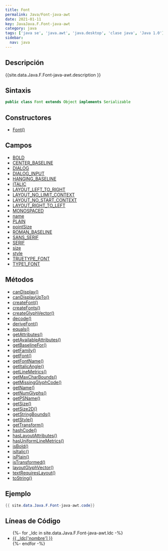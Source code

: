 ```yaml
---
title: Font
permalink: Java/Font-java-awt
date: 2021-01-11
key: JavaJava.F.Font-java-awt
category: java
tags: ['java se', 'java.awt', 'java.desktop', 'clase java', 'Java 1.0']
sidebar: 
  nav: java
---
```


## Descripción
{{site.data.Java.F.Font-java-awt.description }}

## Sintaxis
~~~java
public class Font extends Object implements Serializable
~~~

## Constructores
* [Font()](/Java/Font-java-awt/Font/)

## Campos
* [BOLD](/Java/Font-java-awt/BOLD)
* [CENTER_BASELINE](/Java/Font-java-awt/CENTER_BASELINE)
* [DIALOG](/Java/Font-java-awt/DIALOG)
* [DIALOG_INPUT](/Java/Font-java-awt/DIALOG_INPUT)
* [HANGING_BASELINE](/Java/Font-java-awt/HANGING_BASELINE)
* [ITALIC](/Java/Font-java-awt/ITALIC)
* [LAYOUT_LEFT_TO_RIGHT](/Java/Font-java-awt/LAYOUT_LEFT_TO_RIGHT)
* [LAYOUT_NO_LIMIT_CONTEXT](/Java/Font-java-awt/LAYOUT_NO_LIMIT_CONTEXT)
* [LAYOUT_NO_START_CONTEXT](/Java/Font-java-awt/LAYOUT_NO_START_CONTEXT)
* [LAYOUT_RIGHT_TO_LEFT](/Java/Font-java-awt/LAYOUT_RIGHT_TO_LEFT)
* [MONOSPACED](/Java/Font-java-awt/MONOSPACED)
* [name](/Java/Font-java-awt/name)
* [PLAIN](/Java/Font-java-awt/PLAIN)
* [pointSize](/Java/Font-java-awt/pointSize)
* [ROMAN_BASELINE](/Java/Font-java-awt/ROMAN_BASELINE)
* [SANS_SERIF](/Java/Font-java-awt/SANS_SERIF)
* [SERIF](/Java/Font-java-awt/SERIF)
* [size](/Java/Font-java-awt/size)
* [style](/Java/Font-java-awt/style)
* [TRUETYPE_FONT](/Java/Font-java-awt/TRUETYPE_FONT)
* [TYPE1_FONT](/Java/Font-java-awt/TYPE1_FONT)

## Métodos
* [canDisplay()](/Java/Font-java-awt/canDisplay)
* [canDisplayUpTo()](/Java/Font-java-awt/canDisplayUpTo)
* [createFont()](/Java/Font-java-awt/createFont)
* [createFonts()](/Java/Font-java-awt/createFonts)
* [createGlyphVector()](/Java/Font-java-awt/createGlyphVector)
* [decode()](/Java/Font-java-awt/decode)
* [deriveFont()](/Java/Font-java-awt/deriveFont)
* [equals()](/Java/Font-java-awt/equals)
* [getAttributes()](/Java/Font-java-awt/getAttributes)
* [getAvailableAttributes()](/Java/Font-java-awt/getAvailableAttributes)
* [getBaselineFor()](/Java/Font-java-awt/getBaselineFor)
* [getFamily()](/Java/Font-java-awt/getFamily)
* [getFont()](/Java/Font-java-awt/getFont)
* [getFontName()](/Java/Font-java-awt/getFontName)
* [getItalicAngle()](/Java/Font-java-awt/getItalicAngle)
* [getLineMetrics()](/Java/Font-java-awt/getLineMetrics)
* [getMaxCharBounds()](/Java/Font-java-awt/getMaxCharBounds)
* [getMissingGlyphCode()](/Java/Font-java-awt/getMissingGlyphCode)
* [getName()](/Java/Font-java-awt/getName)
* [getNumGlyphs()](/Java/Font-java-awt/getNumGlyphs)
* [getPSName()](/Java/Font-java-awt/getPSName)
* [getSize()](/Java/Font-java-awt/getSize)
* [getSize2D()](/Java/Font-java-awt/getSize2D)
* [getStringBounds()](/Java/Font-java-awt/getStringBounds)
* [getStyle()](/Java/Font-java-awt/getStyle)
* [getTransform()](/Java/Font-java-awt/getTransform)
* [hashCode()](/Java/Font-java-awt/hashCode)
* [hasLayoutAttributes()](/Java/Font-java-awt/hasLayoutAttributes)
* [hasUniformLineMetrics()](/Java/Font-java-awt/hasUniformLineMetrics)
* [isBold()](/Java/Font-java-awt/isBold)
* [isItalic()](/Java/Font-java-awt/isItalic)
* [isPlain()](/Java/Font-java-awt/isPlain)
* [isTransformed()](/Java/Font-java-awt/isTransformed)
* [layoutGlyphVector()](/Java/Font-java-awt/layoutGlyphVector)
* [textRequiresLayout()](/Java/Font-java-awt/textRequiresLayout)
* [toString()](/Java/Font-java-awt/toString)

## Ejemplo
~~~java
{{ site.data.Java.F.Font-java-awt.code}}
~~~

## Líneas de Código
<ul>
{%- for _ldc in site.data.Java.F.Font-java-awt.ldc -%}
   <li>
       <a href="{{_ldc['url'] }}">{{ _ldc['nombre'] }}</a>
   </li>
{%- endfor -%}
</ul>
